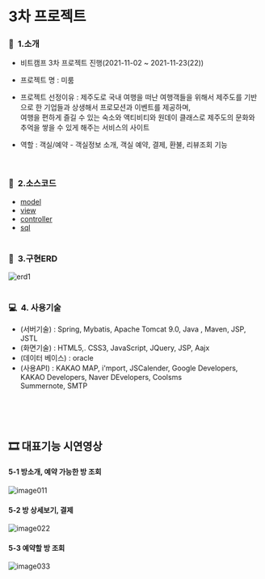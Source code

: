 # 3차 프로젝트
### 👋&nbsp; 1.소개
   - 비트캠프 3차 프로젝트 진행(2021-11-02 ~ 2021-11-23(22))
   - 프로젝트 명 : 미룸
   - 프로젝트 선정이유 : 제주도로 국내 여행을 떠난 여행객들을 위해서 제주도를 기반으로 한 기업들과 상생해서 프로모션과 이벤트를 제공하며,<br>
   여행을 편하게 즐길 수 있는 숙소와 액티비티와 원데이 클래스로 제주도의 문화와 추억을 쌓을 수 있게 해주는 서비스의 사이트

   - 역할 : 객실/예약 - 객실정보 소개, 객실 예약, 결제, 환불, 리뷰조회 기능 <br>
<br>       
           
### 📖&nbsp; 2.소스코드
  * [model](/MeRoom/src/main/java/com/spring/mr/vo/)
  * [view](/MeRoom/src/main/webapp/views/)
  * [controller](/MeRoom/src/main/java/com/spring/mr/controller/)
  * [sql](/MeRoom/sql/)
<br><br>
### 💾&nbsp; 3.구현ERD
![erd1](https://user-images.githubusercontent.com/68181461/145713623-123352d9-9a9b-42a1-a108-730a0c2230dc.png)
<br><br>

### 💻&nbsp; 4. 사용기술
  * (서버기술) : Spring, Mybatis, Apache Tomcat 9.0, Java , Maven, JSP, JSTL
  * (화면기술) : HTML5,. CSS3, JavaScript, JQuery, JSP, Aajx
  * (데이터 베이스) : oracle
  * (사용API) : KAKAO MAP, i'mport, JSCalender, Google Developers, KAKAO Developers, Naver DEvelopers, Coolsms<br>
          Summernote, SMTP 

<br>
<br>
<br>
<h2 id="시연영상"> 🎞 대표기능 시연영상 </h2>

#### 5-1 방소개, 예약 가능한 방 조회
![image011](https://user-images.githubusercontent.com/68181461/145716385-586e7b55-605d-4602-b6d7-9613a9e7897b.gif)
#### 5-2 방 상세보기, 결제
![image022](https://user-images.githubusercontent.com/68181461/145716568-ce98a554-724b-48bb-af5c-97a29df45166.gif)
#### 5-3 예약할 방 조회
![image033](https://user-images.githubusercontent.com/68181461/145716997-a2fc0c90-2773-4916-8513-255f9eb161f0.gif)




